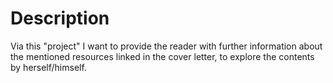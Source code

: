 # Description
Via this "project" I want to provide the reader with further information about the mentioned resources linked in the cover letter, to explore the contents by herself/himself.
